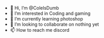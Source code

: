 - 👋 Hi, I’m @ColeIsDumb
- 👀 I’m interested in Coding and gaming 
- 🌱 I’m currently learning photoshop
- 💞️ I’m looking to collaborate on nothing yet
- 📫 How to reach me discord

<!---
ColeIsDumb/ColeIsDumb is a ✨ special ✨ repository because its `README.md` (this file) appears on your GitHub profile.
You can click the Preview link to take a look at your changes.
--->
